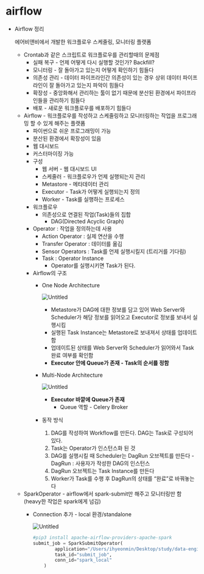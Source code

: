 # airflow

- Airflow 정리
    
    에어비앤비에서 개발한 워크플로우 스케줄링, 모니터링 플랫폼
    
    - Crontab과 같은 스크립트로 워크플로우를 관리할때의 문제점
        - 실패 복구 - 언제 어떻게 다시 실행할 것인가? Backfill?
        - 모니터링 - 잘 돌아가고 있는지 어떻게 확인하기 힘들다
        - 의존성 관리 - 데이터 파이프라인간 의존성이 있는 경우 상위 데이터 파이프라인이 잘 돌아가고 있는지 파악이 힘들다
        - 확장성 - 중앙화해서 관리하는 툴이 없기 때문에 분산된 환경에서 파이프라인들을 관리하기 힘들다
        - 배포 - 새로운 워크플로우를 배포하기 힘들다
    - Airflow - 워크플로우를 작성하고 스케줄링하고 모니터링하는 작업을 프로그래밍 할 수 있게 해주는 플랫폼
        - 파이썬으로 쉬운 프로그래밍이 가능
        - 분산된 환경에서 확장성이 있음
        - 웹 대시보드
        - 커스터마이징 가능
        - 구성
            - 웹 서버 - 웹 대시보드 UI
            - 스케줄러 - 워크플로우가 언제 실행되는지 관리
            - Metastore - 메타데이터 관리
            - Executor - Task가 어떻게 실행되는지 정의
            - Worker - Task를 실행하는 프로세스
        - 워크플로우
            - 의존성으로 연결된 작업(Task)들의 집합
                - DAG(Directed Acyclic Graph)
        - Operator : 작업을 정의하는데 사용
            - Action Operator : 실제 연산을 수행
            - Transfer Operator : 데이터를 옮김
            - Sensor Operators : Task를 언제 실행시킬지 (트리거를 기다림)
            - Task : Operator Instance
                - Operator를 실행시키면 Task가 된다.
        - Airflow의 구조
            - One Node Architecture
                
                ![Untitled](ImageUntitled.png)
                
                - Metastore가 DAG에 대한 정보를 담고 있어 Web Server와 Scheduler가 해당 정보를 읽어오고 Executor로 정보를 보내서 실행시킴
                - 실행된 Task Instance는 Metastore로 보내져서 상태를 업데이트함
                - 업데이트된 상태를 Web Server와 Scheduler가 읽어와서 Task 완료 여부를 확인함
                - **Executor 안에 Queue가 존재 - Task의 순서를 정함**
            - Multi-Node Architecture
                
                ![Untitled](ImageUntitled%201.png)
                
                - **Executor 바깥에 Queue가 존재**
                    - Queue 역할 - Celery Broker
            - 동작 방식
                1. DAG를 작성하여 Workflow를 만든다. DAG는 Task로 구성되어 있다.
                2. Task는 Operator가 인스턴스화 된 것
                3. DAG를 실행시킬 때 Scheduler는 DagRun 오브젝트를 만든다 - DagRun : 사용자가 작성한 DAG의 인스턴스
                4. DagRun 오브젝트는 Task Instance를 만든다
                5. Worker가 Task를 수행 후 DagRun의 상태를 “완료”로 바꿔놓는다
    - SparkOperator - airflow에서 spark-submit만 해주고 모니터링만 함 (heavy한 작업은 spark에게 넘김)
        - Connection 추가 - local 환경/standalone
            
            ![Untitled](ImageUntitled%202.png)
            
            ```python
            #pip3 install apache-airflow-providers-apache-spark
            submit_job = SparkSubmitOperator(
                    application="/Users/ihyeonmin/Desktop/study/data-engineering/01-spark/count_trips_sql.py",
                    task_id="submit_job",
                    conn_id="spark_local"
                )
            ```